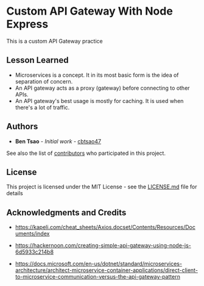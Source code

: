 # Custom API Gateway With Node Express

This is a custom API Gateway practice

## Lesson Learned

- Microservices is a concept. It in its most basic form is the idea of separation of concern.
- An API gateway acts as a proxy (gateway) before connecting to other APIs.
- An API gateway's best usage is mostly for caching. It is used when there's a lot of traffic.

## Authors

- **Ben Tsao** - _Initial work_ - [cbtsao47](https://github.com/cbtsao47)

See also the list of [contributors](https://github.com/your/project/contributors) who participated in this project.

## License

This project is licensed under the MIT License - see the [LICENSE.md](LICENSE.md) file for details

## Acknowledgments and Credits

- https://kapeli.com/cheat_sheets/Axios.docset/Contents/Resources/Documents/index

- https://hackernoon.com/creating-simple-api-gateway-using-node-js-6d5933c214b8

- https://docs.microsoft.com/en-us/dotnet/standard/microservices-architecture/architect-microservice-container-applications/direct-client-to-microservice-communication-versus-the-api-gateway-pattern
